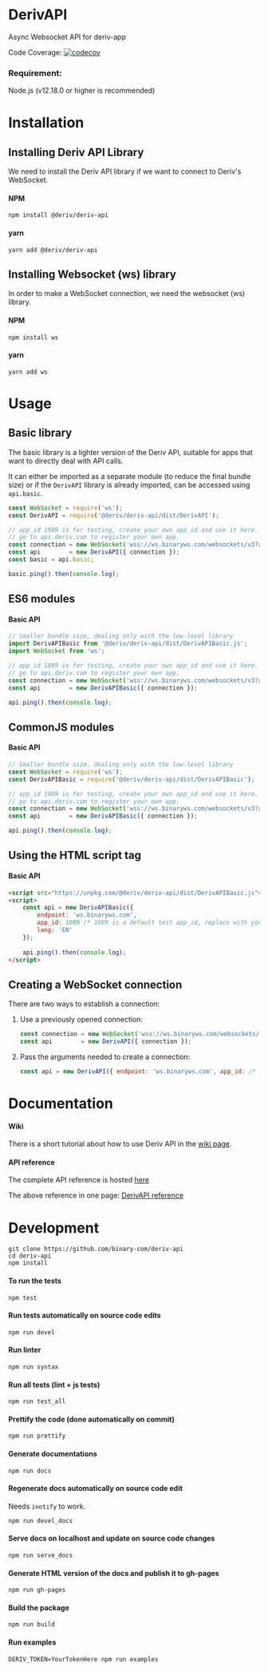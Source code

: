 # DerivAPI

Async Websocket API for deriv-app

Code Coverage: [![codecov](https://codecov.io/gh/binary-com/deriv-api/branch/master/graph/badge.svg)](https://codecov.io/gh/binary-com/deriv-api)

### Requirement:
   
Node.js (v12.18.0 or higher is recommended)

# Installation

## Installing Deriv API Library

We need to install the Deriv API library if we want to connect to Deriv's WebSocket.
#### NPM

```
npm install @deriv/deriv-api
```

#### yarn

```
yarn add @deriv/deriv-api
```
## Installing Websocket (ws) library

In order to make a WebSocket connection, we need the websocket (ws) library.
#### NPM

```
npm install ws
```

#### yarn

```
yarn add ws
```

# Usage

## Basic library

The basic library is a lighter version of the Deriv API, suitable for apps that
want to directly deal with API calls.

It can either be imported as a separate module (to reduce the final bundle size)
or if the `DerivAPI` library is already imported, can be accessed using `api.basic`.

```js
const WebSocket = require('ws');
const DerivAPI = require('@deriv/deriv-api/dist/DerivAPI');

// app_id 1089 is for testing, create your own app_id and use it here.
// go to api.deriv.com to register your own app.
const connection = new WebSocket('wss://ws.binaryws.com/websockets/v3?app_id=1089');
const api        = new DerivAPI({ connection });
const basic = api.basic;

basic.ping().then(console.log);
```

## ES6 modules

#### Basic API

```js
// Smaller bundle size, dealing only with the low-level library
import DerivAPIBasic from '@deriv/deriv-api/dist/DerivAPIBasic.js';
import WebSocket from 'ws';

// app_id 1089 is for testing, create your own app_id and use it here.
// go to api.deriv.com to register your own app.
const connection = new WebSocket('wss://ws.binaryws.com/websockets/v3?app_id=1089');
const api        = new DerivAPIBasic({ connection });

api.ping().then(console.log);
```

## CommonJS modules

#### Basic API

```js
// Smaller bundle size, dealing only with the low-level library
const WebSocket = require('ws');
const DerivAPIBasic = require('@deriv/deriv-api/dist/DerivAPIBasic');

// app_id 1089 is for testing, create your own app_id and use it here.
// go to api.deriv.com to register your own app.
const connection = new WebSocket('wss://ws.binaryws.com/websockets/v3?app_id=1089');
const api        = new DerivAPIBasic({ connection });

api.ping().then(console.log);
```

## Using the HTML script tag

#### Basic API

```html
<script src="https://unpkg.com/@deriv/deriv-api/dist/DerivAPIBasic.js"></script>
<script>
    const api = new DerivAPIBasic({ 
        endpoint: 'ws.binaryws.com',
        app_id: 1089 /* 1089 is a default test app_id, replace with your own app_id */,
        lang: 'EN' 
    });
    
    api.ping().then(console.log);
</script>
```

## Creating a WebSocket connection

There are two ways to establish a connection:

1. Use a previously opened connection:
    ```js
    const connection = new WebSocket('wss://ws.binaryws.com/websockets/v3?app_id=YOUR_APP_ID');
    const api        = new DerivAPI({ connection });
    ```

2. Pass the arguments needed to create a connection:
    ```js
    const api = new DerivAPI({ endpoint: 'ws.binaryws.com', app_id: /* your app_id */, lang: 'EN' });
    ```

# Documentation

#### Wiki

There is a short tutorial about how to use Deriv API in the [wiki page](https://github.com/binary-com/deriv-api/wiki).

#### API reference

The complete API reference is hosted [here](https://binary-com.github.io/deriv-api/)

The above reference in one page: [DerivAPI reference](docs/DerivAPI.md)

# Development

```
git clone https://github.com/binary-com/deriv-api
cd deriv-api
npm install
```

#### To run the tests

```
npm test
```

#### Run tests automatically on source code edits

```
npm run devel
```

#### Run linter

```
npm run syntax
```

#### Run all tests (lint + js tests)

```
npm run test_all
```

#### Prettify the code (done automatically on commit)

```
npm run prettify
```

#### Generate documentations

```
npm run docs
```

#### Regenerate docs automatically on source code edit

Needs `inotify` to work.

```
npm run devel_docs
```

#### Serve docs on localhost and update on source code changes

```
npm run serve_docs
```

#### Generate HTML version of the docs and publish it to gh-pages

```
npm run gh-pages
```

#### Build the package

```
npm run build
```

#### Run examples

```
DERIV_TOKEN=YourTokenHere npm run examples
```
